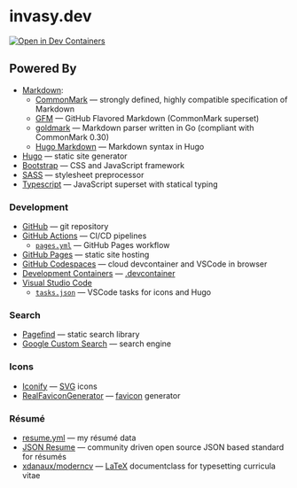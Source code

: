 # invasy.dev

[![Open in Dev Containers](https://img.shields.io/static/v1?label=Dev%20Containers&message=Open&color=blue&logo=visualstudiocode)](https://vscode.dev/redirect?url=vscode://ms-vscode-remote.remote-containers/cloneInVolume?url=https://github.com/invasy/invasy.github.io)

## Powered By
- [Markdown](https://daringfireball.net/projects/markdown/syntax "Markdown"):
  - [CommonMark](https://commonmark.org/ "CommonMark") — strongly defined, highly compatible specification of Markdown
  - [GFM](https://github.github.com/gfm/ "GitHub Flavored Markdown") — GitHub Flavored Markdown (CommonMark superset)
  - [goldmark](https://github.com/yuin/goldmark/ "goldmark") — Markdown parser written in Go (compliant with CommonMark 0.30)
  - [Hugo Markdown](https://www.markdownguide.org/tools/hugo/ "Hugo Markdown") — Markdown syntax in Hugo
- [Hugo](https://gohugo.io/ "Hugo") — static site generator
- [Bootstrap](https://getbootstrap.com/ "Bootstrap") — CSS and JavaScript framework
- [SASS](https://sass-lang.com/ "SASS") — stylesheet preprocessor
- [Typescript](https://www.typescriptlang.org/ "Typescript") — JavaScript superset with statical typing

### Development
- [GitHub](https://github.com/ "GitHub") — git repository
- [GitHub Actions](https://github.com/features/actions "GitHub Actions") — CI/CD pipelines
  - [`pages.yml`](.github/workflows/pages.yml "GitHub Pages Workflow") — GitHub Pages workflow
- [GitHub Pages](https://pages.github.com/ "GitHub Pages") — static site hosting
- [GitHub Codespaces](https://github.com/features/codespaces "GitHub Codespaces") — cloud devcontainer and VSCode in browser
- [Development Containers](https://containers.dev/ "Development Containers") — [.devcontainer](.devcontainer)
- [Visual Studio Code](https://code.visualstudio.com/ "Visual Studio Code")
  - [`tasks.json`](.vscode/tasks.json) — VSCode tasks for icons and Hugo

### Search
- [Pagefind](https://pagefind.app/ "Pagefind") — static search library
- [Google Custom Search](https://programmablesearchengine.google.com/ "Programmable Search Engine") — search engine

### Icons
- [Iconify](https://icon-sets.iconify.design/ "Iconify") — [SVG](https://en.wikipedia.org/wiki/SVG "SVG — Wikipedia") icons
- [RealFaviconGenerator](https://realfavicongenerator.net/ "RealFaviconGenerator") — [favicon] generator

### Résumé
- [resume.yml](data/resume.yml "resume.yml") — my résumé data
- [JSON Resume](https://jsonresume.org/) — community driven open source JSON based standard for résumés
- [xdanaux/moderncv](https://github.com/xdanaux/moderncv) — [LaTeX] documentclass for typesetting curricula vitae

[favicon]: https://en.wikipedia.org/wiki/Favicon "Favicon — Wikipedia"
[LaTeX]: https://www.latex-project.org/ "LaTeX"
